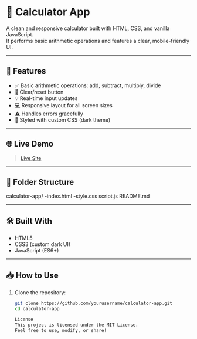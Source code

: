 # 🧮 Calculator App

A clean and responsive calculator built with HTML, CSS, and vanilla JavaScript.  
It performs basic arithmetic operations and features a clear, mobile-friendly UI.

---

## 🚀 Features

- ✅ Basic arithmetic operations: add, subtract, multiply, divide
- 🧼 Clear/reset button
- 💡 Real-time input updates
- 💻 Responsive layout for all screen sizes
- ⚠️ Handles errors gracefully
- 🎨 Styled with custom CSS (dark theme)


---

## 🌐 Live Demo

> [Live Site](https://Martimic10.github.io/calculator-app/)  

---

## 📁 Folder Structure

calculator-app/
-index.html
-style.css
script.js
README.md

---

## 🛠️ Built With

- HTML5
- CSS3 (custom dark UI)
- JavaScript (ES6+)

---

## 📥 How to Use

1. Clone the repository:
   ```bash
   git clone https://github.com/yourusername/calculator-app.git
   cd calculator-app

   License
   This project is licensed under the MIT License.
   Feel free to use, modify, or share!
